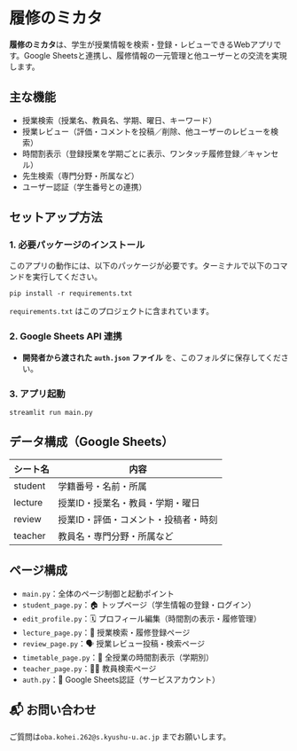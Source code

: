 <h1>履修のミカタ</h1>

<p><strong>履修のミカタ</strong>は、学生が授業情報を検索・登録・レビューできるWebアプリです。Google Sheetsと連携し、履修情報の一元管理と他ユーザーとの交流を実現します。</p>

<h2>主な機能</h2>
<ul>
  <li>授業検索（授業名、教員名、学期、曜日、キーワード）</li>
  <li>授業レビュー（評価・コメントを投稿／削除、他ユーザーのレビューを検索）</li>
  <li>時間割表示（登録授業を学期ごとに表示、ワンタッチ履修登録／キャンセル）</li>
  <li>先生検索（専門分野・所属など）</li>
  <li>ユーザー認証（学生番号との連携）</li>
</ul>

<h2>セットアップ方法</h2>

<h3>1. 必要パッケージのインストール</h3>
<p>このアプリの動作には、以下のパッケージが必要です。ターミナルで以下のコマンドを実行してください。</p>
<pre><code>pip install -r requirements.txt</code></pre>
<p><code>requirements.txt</code> はこのプロジェクトに含まれています。</p>

<h3>2. Google Sheets API 連携</h3>
<ul>
  <li><strong>開発者から渡された <code>auth.json</code> ファイル</strong> を、このフォルダに保存してください。</li>
</ul>

<h3>3. アプリ起動</h3>
<pre><code>streamlit run main.py</code></pre>

<h2>データ構成（Google Sheets）</h2>
<table>
  <thead>
    <tr>
      <th>シート名</th>
      <th>内容</th>
    </tr>
  </thead>
  <tbody>
    <tr><td>student</td><td>学籍番号・名前・所属</td></tr>
    <tr><td>lecture</td><td>授業ID・授業名・教員・学期・曜日</td></tr>
    <tr><td>review</td><td>授業ID・評価・コメント・投稿者・時刻</td></tr>
    <tr><td>teacher</td><td>教員名・専門分野・所属など</td></tr>
  </tbody>
</table>

<h2>ページ構成</h2>
<ul>
  <li><code>main.py</code>：全体のページ制御と起動ポイント</li>
  <li><code>student_page.py</code>：🏠 トップページ（学生情報の登録・ログイン）</li>
  <li><code>edit_profile.py</code>：🗓️ プロフィール編集（時間割の表示・履修管理）</li>
  <li><code>lecture_page.py</code>：📖 授業検索・履修登録ページ</li>
  <li><code>review_page.py</code>：🗣️ 授業レビュー投稿・検索ページ</li>
  <li><code>timetable_page.py</code>：📅 全授業の時間割表示（学期別）</li>
  <li><code>teacher_page.py</code>：👨‍🏫 教員検索ページ</li>
  <li><code>auth.py</code>：🔐 Google Sheets認証（サービスアカウント）</li>
</ul>

<h2>📬 お問い合わせ</h2>
<p>ご質問は<code>oba.kohei.262@s.kyushu-u.ac.jp</code> までお願いします。</p>

</body>
</html>

